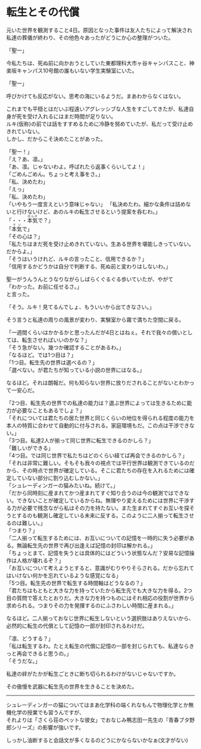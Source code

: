 # 転生とその代償

元いた世界を観測すること4日。原因となった事件は友人たちによって解決され私達の葬儀が終わり、その他色々あったがどうにか心の整理がついた。

「聖一」

今私たちは、死ぬ前に向かおうとしていた東都理科大市ヶ谷キャンパスこと、神楽坂キャンパス10号館の誰もいない学生実験室にいた。

「聖一」

呼びかけても反応がない。思考の海にいるようだ。まあわからなくはない。

これまでも平穏とはだいぶ程遠いアグレッシブな人生をすごしてきたが、私達自身が死を受け入れるにはまだ時間が足りない。  
ルキ(仮称)の前では話をすすめるために冷静を努めていたが、私だって受け止めきれていない。  
しかし、だからこそ決めたことがあった。

「聖一！」  
「え？あ、凛。」  
「あ、凛。じゃないわよ。呼ばれたら返事くらいしてよ！」  
「ごめんごめん。ちょっと考え事をさ。」  
「私、決めたわ」  
「えっ」  
「私、決めたわ」  
「いやもう一度言えという意味じゃない」
「私決めたわ。細かな条件は詰めないと行けないけど、あのルキの転生させるという提案を呑むわ。」  
「・・・<ruby>本気<rt>ほんき</rt></ruby>で？」  
「<ruby>本気<rt>マジ</rt></ruby>で」  
「その心は？」  
「私たちはまだ死を受け止めきれていない。生ある世界を堪能しきっていない。だからよ。」  
「そうはいうけれど、ルキの言ったこと、信用できるか？」  
「信用するかどうかは自分で判断する、死ぬ前と変わりはしないわ。」

聖一がうんうんとうなりながらしばらくぐるぐる歩いていたが、やがて  
「わかった。お前に任せるさ。」  
と言った。

「そう。ルキ！見てるんでしょ、もういいから出てきなさい。」

そう言うと私達の周りの風景が変わり、実験室から霧で満ちた空間に戻る。

「一週間くらいはかかるかと思ったんだが4日とはねぇ。それで我々の償いとしては、転生させればいいのかな？」  
「そう急がない。幾つか確認することがあるわ。」  
「なるほど。では1つ目は？」  
「1つ目。転生先の世界は選べるの？」  
「選べない。が君たちが知っている小説の世界にはなる。」

なるほど。それは朗報だ。何も知らない世界に放りだされることがないとわかって一安心だ。

「2つ目、転生先の世界での私達の能力は？選ぶ世界によっては生きるために能力が必要なこともあるでしょ？」  
「それについては君たちの居た世界と同じくらいの地位を得られる程度の能力を本人の特質に合わせて自動的に付与される。家庭環境もだ。この点は干渉できない。」  
「3つ目。私達2人が揃って同じ世界に転生できるのかしら？」  
「難しいができる」  
「4つ目。では同じ世界で私たちはどのくらい経てば再会できるのかしら？」  
「それは非常に難しい。そもそも我々の視点では平行世界は観測できているのだから、その時点で世界が確定している。そこに君たちの存在を入れるためには確定していない部分に割り込むしかない。」  
「シュレーディンガーの猫みたいね。続けて。」  
「だから同時刻に産まれてかつ産まれてすぐ知り合うのは今の観測ではできない。できないことが確定しているからね。無理やり変えるためには世界に干渉する力が必要で残念ながら私はその力を持たない。また生まれてすぐお互いを探そうとするのも観測し確定している未来に反する。このように二人揃って転生させるのは難しい。」  
「つまり？」  
「二人揃って転生するためには、お互いについての記憶を一時的に失う必要がある。無論転生先の世界で再び出逢えば記憶の封印は解かれる。」  
「ちょっとまて、記憶を失うとは具体的にはどういう状態なんだ？安易な記憶操作は人格が壊れるぞ？」  
「お互いについて考えようとすると、意識がむりやりそらされる。だから忘れてはいけない何かを忘れているような感覚になる」  
「5つ目。転生先の世界で転生する時間軸はどうなるの？」  
「君たちはもともと大きな力を持っていたから転生先でも大きな力を得る。2つ目の質問で答えたとおりだ。大きな力を持つものにはそれ相応の役割が世界から求められる。つまりその力を発揮するのにふさわしい時間に産まれる。」

なるほど。二人揃っておなじ世界に転生しないという選択肢はありえないから、必然的に転生の代償として記憶の一部が封印されるわけだ。

「凛、どうする？」  
「私は転生するわ。たとえ転生の代償に記憶の一部を封じられても、私達ならきっと再会できると思うの。」  
「そうだな。」

私達の絆がたかが転生ごときに断ち切られるわけがないじゃないですか。

その傲慢を武器に転生先の世界を生きることを決めた。

---

シュレーディンガーの猫についてはまあ化学科の端くれなもんで物理化学とか無機化学の授業でも習うんですが、  
それよりは「さくら荘のペットな彼女」でおなじみ鴨志田一先生の『青春ブタ野郎シリーズ』の影響が強いです。

しっかし油断すると会話文が多くなるのどうにかならないかなぁ(文才がない)

